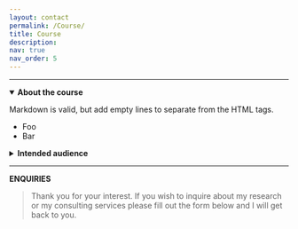 ```yaml
---
layout: contact
permalink: /Course/
title: Course
description: 
nav: true
nav_order: 5
---
```


----

<details open>
<summary><b>About the course</b></summary>

Markdown is valid, but add empty lines to separate from the HTML tags.

- Foo
- Bar

</details>

<details>
<summary><b>Intended audience</b></summary>

_Markdown is valid, but add empty lines to separate from the HTML tags._

  1. Foo
  2. Bar

</details>


----
**ENQUIRIES**

> Thank you for your interest. If you wish to inquire about my research or my consulting services please fill out the form below and I will get back to you.
